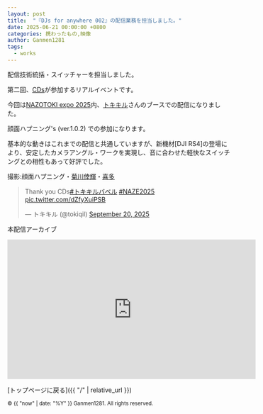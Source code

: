 ```yaml
---
layout: post
title:  "『DJs for anywhere 002』の配信業務を担当しました。"
date: 2025-06-21 00:00:00 +0800
categories: 携わったもの,映像
author: Ganmen1281
tags:
  - works
---
```


配信技術統括・スイッチャーを担当しました。

第二回、[CDs]が参加するリアルイベントです。

今回は[NAZOTOKI expo 2025]内、[トキキル]さんのブースでの配信になりました。

顔面ハプニング's (ver.1.0.2) での参加になります。

基本的な動きはこれまでの配信と共通していますが、新機材[DJI RS4]の登場により、安定したカメラアングル・ワークを実現し、音に合わせた軽快なスイッチングとの相性もあって好評でした。

撮影:顔面ハプニング・[菊川倖輝]・[喜多]
<blockquote class="twitter-tweet"><p lang="en" dir="ltr">Thank you CDs<a href="https://twitter.com/hashtag/%E3%83%88%E3%82%AD%E3%82%AD%E3%83%AB%E3%83%90%E3%83%99%E3%83%AB?src=hash&amp;ref_src=twsrc%5Etfw">#トキキルバベル</a> <a href="https://twitter.com/hashtag/NAZE2025?src=hash&amp;ref_src=twsrc%5Etfw">#NAZE2025</a> <a href="https://t.co/dZfyXuiPSB">pic.twitter.com/dZfyXuiPSB</a></p>&mdash; トキキル (@tokiqil) <a href="https://twitter.com/tokiqil/status/1969531337255371159?ref_src=twsrc%5Etfw">September 20, 2025</a></blockquote> <script async src="https://platform.twitter.com/widgets.js" charset="utf-8"></script>

本配信アーカイブ
<iframe width="560" height="315" src="https://www.youtube.com/embed/zy6ZYwadfi0?si=gu4NX_HvOMRzIL6n" title="YouTube video player" frameborder="0" allow="accelerometer; autoplay; clipboard-write; encrypted-media; gyroscope; picture-in-picture; web-share" referrerpolicy="strict-origin-when-cross-origin" allowfullscreen></iframe>



 [トップページに戻る]({{ "/" | relative_url }})

[ラジエーションカレッジ2023]: https://www.env.go.jp/chemi/rhm/portal/communicate/college/r5.html
[ぐぐるプロジェクト]:   https://www.env.go.jp/chemi/rhm/portal/communicate/
[jekyll-talk]: https://talk.jekyllrb.com/
[なきちゃん]: https://x.com/nakimichi_111
[Negitoro]: https://x.com/Negitor0_dj
[Molluscholar]: https://x.com/Molluscholar
[d.j.ァネイロ]: https://x.com/dj_xaneiro
[駄菓子O型]: https://x.com/OgataDagashi
[ど～ぱみん]: https://x.com/DTM_dopamine
[なみぐる]: https://x.com/namigroove
[原口沙輔]: https://x.com/sasuke_maschine
[フロクロ]: https://x.com/2r96
[おおつく]: https://x.com/Quartz_Tea
[MIDy]: https://x.com/midy9969nect
[四度寝]: https://x.com/suyapachix4
[TMPら]: https://x.com/7MPra
[melonade]: https://x.com/melodynade
[羽坂]: https://x.com/castro_2034
[CDs]: http://cds-inter.net/
[Annie beatz]: https://x.com/Annie_beatz
[コブトリ]: https://x.com/mellorine062
[トキキル]: https://tokiqil.com/
[NAZOTOKI expo 2025]: https://huntersvillage.jp/promo/nazotokiexpo/2025/
 [喜多]: https://m.youtube.com/@紀淡海峡/videos?fbclid=PAQ0xDSwL1INZleHRuA2FlbQIxMAABp0CFIxDmtYZrmKCvueG2LfZ16Swg1o8OjSXJNDp6zACmdAy6wmp2zaZohFoC_aem_eKzHv--5e-83c65KlqszIQ
 [hasaka]: https://x.com/fasaka_2
 [Annie beatz]: https://x.com/Annie_beatz
[コブトリ]: https://x.com/mellorine062
[菊川倖輝]: https://www.instagram.com/k5i2u2a2o?igsh=Y3Nqa3Z6cTNoamR0
[そーど]: https://x.com/sword_aiueo0917
[わい]: https://x.com/wauwauw_au
[JDID]: https://www.instagram.com/jdid_.66?igsh=eTExaG5yaG5yejIw
[taian.pic]: https://www.instagram.com/taian.pic?igsh=MTZka3AyN2VhZzkzOQ%3D%3D&utm_source=qr
[てるチキ]: https://x.com/chi_kiNgg

[BMPCC4K]:https://www.blackmagicdesign.com/jp/products/blackmagicpocketcinemacamera/techspecs/W-CIN-12

[Gopro Hero11]: https://gopro.com/ja/jp/shop/cameras/hero11-black/CHDHX-111-master.html?srsltid=AfmBOopWZ_rga1FrAcFnoEUS-k9RSzLXA4XO0q1BUu6YuOaVNGcU4aVH

[ZV-e10]: https://www.sony.jp/ichigan/products/ZV-E10/?srsltid=AfmBOoqQk4jE4BXYQD27RKQleQDc7RtuHGnxvSEA4v4-ytuVgt_duoLh

[ATEM Mini Pro]: https://www.blackmagicdesign.com/jp/products/atemmini/techspecs/W-APS-14

[V-8HD]: https://proav.roland.com/jp/products/v-8hd/

<p><small>&copy; {{ "now" | date: "%Y" }} Ganmen1281. All rights reserved.</small></p>